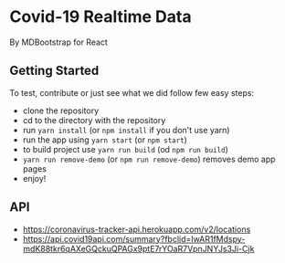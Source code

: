 # Covid-19 Realtime Data
By MDBootstrap for React

## Getting Started
To test, contribute or just see what we did follow few easy steps:
- clone the repository
- cd to the directory with the repository
- run `yarn install` (or `npm install` if you don't use yarn)
- run the app using `yarn start` (or `npm start`)
- to build project use `yarn run build` (od `npm run build`)
- `yarn run remove-demo` (or `npm run remove-demo`) removes demo app pages
- enjoy!

## API 
- https://coronavirus-tracker-api.herokuapp.com/v2/locations
- https://api.covid19api.com/summary?fbclid=IwAR1fMdspy-mdK88tkr6qAXeGQckuQPAGx9ptE7rYOaR7VpnJNYJs3Ji-Cjk
